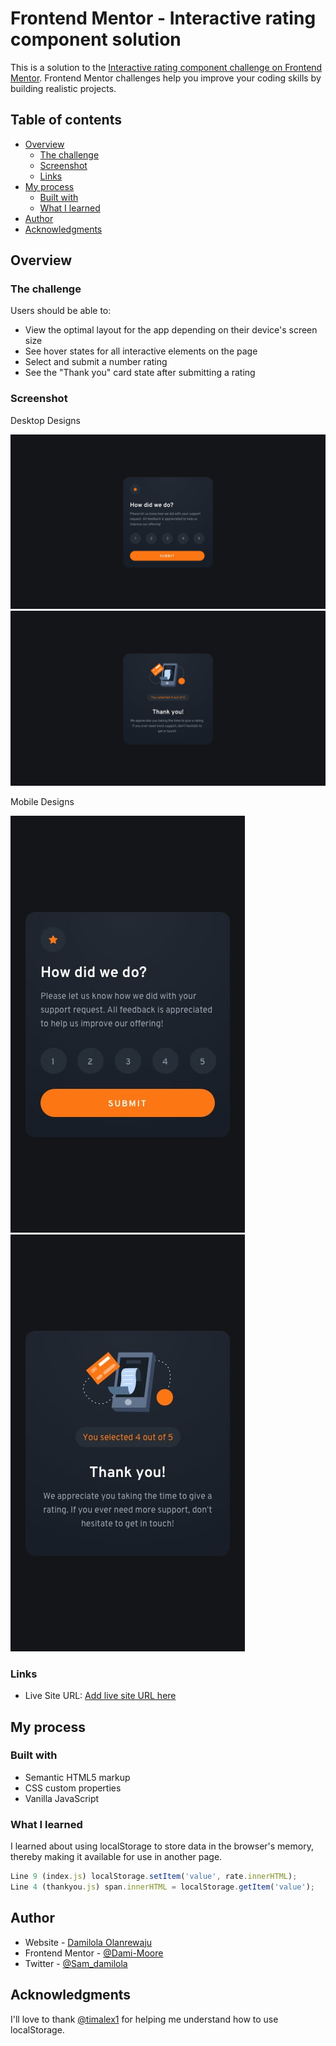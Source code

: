 # Frontend Mentor - Interactive rating component solution

This is a solution to the [Interactive rating component challenge on Frontend Mentor](https://www.frontendmentor.io/challenges/interactive-rating-component-koxpeBUmI). Frontend Mentor challenges help you improve your coding skills by building realistic projects. 

## Table of contents

- [Overview](#overview)
  - [The challenge](#the-challenge)
  - [Screenshot](#screenshot)
  - [Links](#links)
- [My process](#my-process)
  - [Built with](#built-with)
  - [What I learned](#what-i-learned)
- [Author](#author)
- [Acknowledgments](#acknowledgments)


## Overview

### The challenge

Users should be able to:

- View the optimal layout for the app depending on their device's screen size
- See hover states for all interactive elements on the page
- Select and submit a number rating
- See the "Thank you" card state after submitting a rating

### Screenshot
<p>Desktop Designs</p>
<img src="design/desktop-design.jpg">

<img src="design/desktop-thank-you-state.jpg">

<p>Mobile Designs</p>

<img src="design/mobile-design.jpg">

<img src="design/mobile-thank-you-state.jpg">


### Links

- Live Site URL: [Add live site URL here](https://your-live-site-url.com)


## My process

### Built with

- Semantic HTML5 markup
- CSS custom properties
- Vanilla JavaScript


### What I learned

I learned about using localStorage to store data in the browser's memory, thereby making it available for use in another page.


```js
Line 9 (index.js) localStorage.setItem('value', rate.innerHTML);
Line 4 (thankyou.js) span.innerHTML = localStorage.getItem('value');
```

## Author

- Website - [Damilola Olanrewaju](https://dami-moore.github.io/portfolio-website/)
- Frontend Mentor - [@Dami-Moore](https://www.frontendmentor.io/profile/Dami-Moore)
- Twitter - [@Sam_damilola](https://www.twitter.com/Sam_damilola)


## Acknowledgments

 I'll love to thank [@timalex1](https://github.com/Timalex1) for helping me understand how to use localStorage.


